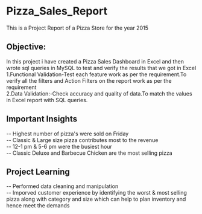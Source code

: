 # Pizza_Sales_Report
This  is a Project Report of a  Pizza Store for the year 2015  

## Objective:  
In this project i have created a Pizza Sales Dashboard in Excel and then wrote sql queries in MySQL to test and verify the results that we got in Excel  
  1.Functional Validation-Test each feature work as per the requirement.To verify all the filters and Action Filters on the report work as per the requirement  
  2.Data Validation:-Check accuracy and quality of data.To match the values in Excel report with SQL queries.  
## Important Insights  
  -- Highest number of pizza's were sold on Friday  
  -- Classic & Large size pizza contributes most to the revenue  
  -- 12-1 pm & 5-6 pm were the busiest hour  
  -- Classic Deluxe and Barbecue Chicken are the most selling pizza  
## Project Learning  
  -- Performed data cleaning and manipulation  
  -- Imporved customer experience by identifying the worst & most selling pizza along with category and size which can help to plan   inventory and hence meet the 
       demands
   


  
